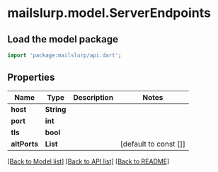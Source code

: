 # mailslurp.model.ServerEndpoints

## Load the model package
```dart
import 'package:mailslurp/api.dart';
```

## Properties
Name | Type | Description | Notes
------------ | ------------- | ------------- | -------------
**host** | **String** |  | 
**port** | **int** |  | 
**tls** | **bool** |  | 
**altPorts** | **List<int>** |  | [default to const []]

[[Back to Model list]](../README#documentation-for-models) [[Back to API list]](../README#documentation-for-api-endpoints) [[Back to README]](../README)


